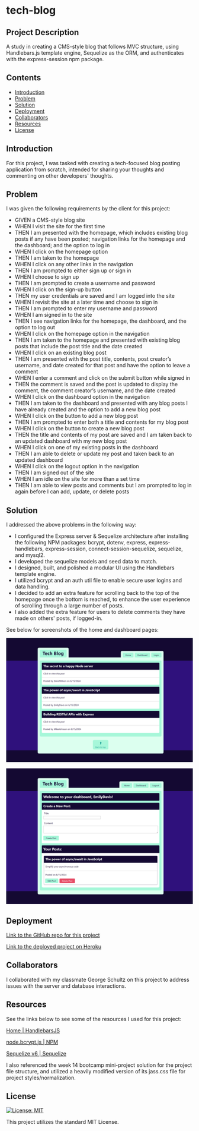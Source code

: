 # tech-blog

## Project Description

A study in creating a CMS-style blog that follows MVC structure, using Handlebars.js template engine, Sequelize as the ORM, and authenticates with the express-session npm package.

## Contents

- [Introduction](#introduction)
- [Problem](#problem)
- [Solution](#solution)
- [Deployment](#deployment)
- [Collaborators](#collaborators)
- [Resources](#resources)
- [License](#License)

## Introduction

For this project, I was tasked with creating a tech-focused blog posting application from scratch, intended for sharing your thoughts and commenting on other developers' thoughts.

## Problem

I was given the following requirements by the client for this project:

- GIVEN a CMS-style blog site
- WHEN I visit the site for the first time
- THEN I am presented with the homepage, which includes existing blog posts if any have been posted; navigation links for the homepage and the dashboard; and the option to log in
- WHEN I click on the homepage option
- THEN I am taken to the homepage
- WHEN I click on any other links in the navigation
- THEN I am prompted to either sign up or sign in
- WHEN I choose to sign up
- THEN I am prompted to create a username and password
- WHEN I click on the sign-up button
- THEN my user credentials are saved and I am logged into the site
- WHEN I revisit the site at a later time and choose to sign in
- THEN I am prompted to enter my username and password
- WHEN I am signed in to the site
- THEN I see navigation links for the homepage, the dashboard, and the option to log out
- WHEN I click on the homepage option in the navigation
- THEN I am taken to the homepage and presented with existing blog posts that include the post title and the date created
- WHEN I click on an existing blog post
- THEN I am presented with the post title, contents, post creator’s username, and date created for that post and have the option to leave a comment
- WHEN I enter a comment and click on the submit button while signed in
- THEN the comment is saved and the post is updated to display the comment, the comment creator’s username, and the date created
- WHEN I click on the dashboard option in the navigation
- THEN I am taken to the dashboard and presented with any blog posts I have already created and the option to add a new blog post
- WHEN I click on the button to add a new blog post
- THEN I am prompted to enter both a title and contents for my blog post
- WHEN I click on the button to create a new blog post
- THEN the title and contents of my post are saved and I am taken back to an updated dashboard with my new blog post
- WHEN I click on one of my existing posts in the dashboard
- THEN I am able to delete or update my post and taken back to an updated dashboard
- WHEN I click on the logout option in the navigation
- THEN I am signed out of the site
- WHEN I am idle on the site for more than a set time
- THEN I am able to view posts and comments but I am prompted to log in again before I can add, update, or delete posts

## Solution

I addressed the above problems in the following way:

- I configured the Express server & Sequelize architecture after installing the following NPM packages: bcrypt, dotenv, express, express-handlebars, express-session, connect-session-sequelize, sequelize, and mysql2.
- I developed the sequelize models and seed data to match.
- I designed, built, and polished a modular UI using the Handlebars template engine.
- I utilized bcrypt and an auth util file to enable secure user logins and data handling.
- I decided to add an extra feature for scrolling back to the top of the homepage once the bottom is reached, to enhance the user experience of scrolling through a large number of posts.
- I also added the extra feature for users to delete comments they have made on others' posts, if logged-in.

See below for screenshots of the home and dashboard pages:

![Screenshot of deployed project's homepage](./public/assets/project-homepage-screenshot.png)

![Screenshot of deployed project's user dashboard page](./public/assets/project-dashboard-screenshot.png)

## Deployment

[Link to the GitHub repo for this project](https://github.com/Aoliva96/tech-blog)

[Link to the deployed project on Heroku](https://bootcamp-project-tech-blog-6939c1dede08.herokuapp.com/)

## Collaborators

I collaborated with my classmate George Schultz on this project to address issues with the server and database interactions.

## Resources

See the links below to see some of the resources I used for this project:

[Home | HandlebarsJS](https://handlebarsjs.com/)

[node.bcrypt.js | NPM](https://www.npmjs.com/package/bcrypt)

[Sequelize v6 | Sequelize](https://sequelize.org/docs/v6/)

I also referenced the week 14 bootcamp mini-project solution for the project file structure, and utilized a heavily modified version of its jass.css file for project styles/normalization.

## License

[![License: MIT](https://img.shields.io/badge/License-MIT-yellow.svg)](https://opensource.org/licenses/MIT)

This project utilizes the standard MIT License.
